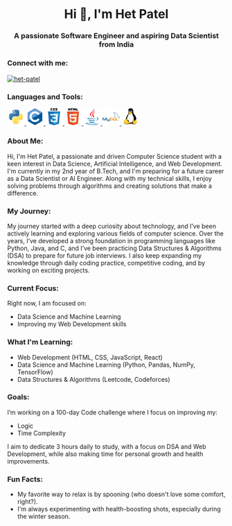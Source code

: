<h1 align="center">Hi 👋, I'm Het Patel</h1>
<h3 align="center">A passionate Software Engineer and aspiring Data Scientist from India</h3>

<h3 align="left">Connect with me:</h3>
<p align="left">
  <a href="https://www.linkedin.com/in/het-patel-11s2004" target="blank">
    <img align="center" src="https://raw.githubusercontent.com/rahuldkjain/github-profile-readme-generator/master/src/images/icons/Social/linked-in-alt.svg" alt="het-patel" height="30" width="40" />
  </a>
</p>

<h3 align="left">Languages and Tools:</h3>
<p align="left">
  <a href="https://www.python.org" target="_blank" rel="noreferrer">
    <img src="https://raw.githubusercontent.com/devicons/devicon/master/icons/python/python-original.svg" alt="python" width="40" height="40"/>
  </a>
  <a href="https://www.cprogramming.com/" target="_blank" rel="noreferrer">
    <img src="https://raw.githubusercontent.com/devicons/devicon/master/icons/c/c-original.svg" alt="c" width="40" height="40"/>
  </a>
  <a href="https://www.w3schools.com/css/" target="_blank" rel="noreferrer">
    <img src="https://raw.githubusercontent.com/devicons/devicon/master/icons/css3/css3-original-wordmark.svg" alt="css3" width="40" height="40"/>
  </a>
  <a href="https://www.w3.org/html/" target="_blank" rel="noreferrer">
    <img src="https://raw.githubusercontent.com/devicons/devicon/master/icons/html5/html5-original-wordmark.svg" alt="html5" width="40" height="40"/>
  </a>
  <a href="https://www.java.com" target="_blank" rel="noreferrer">
    <img src="https://raw.githubusercontent.com/devicons/devicon/master/icons/java/java-original.svg" alt="java" width="40" height="40"/>
  </a>
  <a href="https://www.mysql.com/" target="_blank" rel="noreferrer">
    <img src="https://raw.githubusercontent.com/devicons/devicon/master/icons/mysql/mysql-original-wordmark.svg" alt="mysql" width="40" height="40"/>
  </a>
  <a href="https://www.linux.org/" target="_blank" rel="noreferrer">
    <img src="https://raw.githubusercontent.com/devicons/devicon/master/icons/linux/linux-original.svg" alt="linux" width="40" height="40"/>
  </a>
</p>

<h3 align="left">About Me:</h3>
<p align="left">
  Hi, I'm Het Patel, a passionate and driven Computer Science student with a keen interest in Data Science, Artificial Intelligence, and Web Development. I'm currently in my 2nd year of B.Tech, and I'm preparing for a future career as a Data Scientist or AI Engineer. Along with my technical skills, I enjoy solving problems through algorithms and creating solutions that make a difference.
</p>

<h3 align="left">My Journey:</h3>
<p align="left">
  My journey started with a deep curiosity about technology, and I’ve been actively learning and exploring various fields of computer science. Over the years, I’ve developed a strong foundation in programming languages like Python, Java, and C, and I’ve been practicing Data Structures & Algorithms (DSA) to prepare for future job interviews. I also keep expanding my knowledge through daily coding practice, competitive coding, and by working on exciting projects.
</p>

<h3 align="left">Current Focus:</h3>
<p align="left">
  Right now, I am focused on:
  <ul>
    <li>Data Science and Machine Learning</li>
    <li>Improving my Web Development skills</li>
   
  </ul>
</p>

<h3 align="left">What I'm Learning:</h3>
<p align="left">
  <ul>
    <li>Web Development (HTML, CSS, JavaScript, React)</li>
    <li>Data Science and Machine Learning (Python, Pandas, NumPy, TensorFlow)</li>
    <li>Data Structures & Algorithms (Leetcode, Codeforces)</li>
  </ul>
</p>

<h3 align="left">Goals:</h3>
<p align="left">
  I’m working on a 100-day Code challenge where I focus on improving my:
  <ul>
    <li>Logic</li>
    <li>Time Complexity</li>
  </ul>
</p>
<p align="left">
  I aim to dedicate 3 hours daily to study, with a focus on DSA and Web Development, while also making time for personal growth and health improvements.
</p>

<h3 align="left">Fun Facts:</h3>
<p align="left">
  <ul>
    <li>My favorite way to relax is by spooning (who doesn't love some comfort, right?).</li>
    <li>I'm always experimenting with health-boosting shots, especially during the winter season.</li>
  </ul>
</p>
